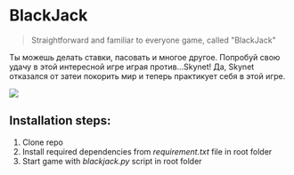 # BlackJack
> Straightforward and familiar to everyone game, called "BlackJack"

Ты можешь делать ставки, пасовать и многое другое. Попробуй свою удачу в этой интересной игре играя против...Skynet! Да, Skynet отказался от затеи покорить мир и теперь практикует себя в этой игре.

![](https://static1.tgstat.ru/channels/_0/8e/8e770e8504a1c34c9d89811c1a14c36a.jpg)

## Installation steps:

1. Clone repo
2. Install required dependencies from *requirement.txt* file in root folder
3. Start game with *blackjack.py* script in root folder
